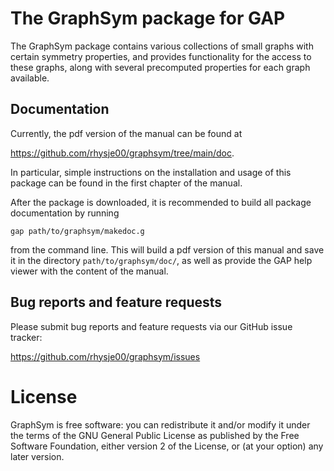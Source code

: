 # The GraphSym package for GAP

The GraphSym package contains various collections of small graphs with certain 
symmetry properties, and provides functionality for the access to these graphs, 
along with several precomputed properties for each graph available.
  
## Documentation

Currently, the pdf version of the manual can be found at

  <https://github.com/rhysje00/graphsym/tree/main/doc>.

In particular, simple instructions on the installation and usage of this package
can be found in the first chapter of the manual.

After the package is downloaded, it is recommended to build all package 
documentation by running 

`gap path/to/graphsym/makedoc.g` 

from the command line. This will build a pdf version of this manual and save it in the directory `path/to/graphsym/doc/`, as well as provide the GAP help viewer with the 
content of the manual. 
<!--
Full information and documentation can be found in the manual, available
as PDF `doc/manual.pdf` or as HTML `doc/chap0.html`, or on the package
homepage at

  <https://rhysje00.github.io/cvt/>

-->
## Bug reports and feature requests

Please submit bug reports and feature requests via our GitHub issue tracker:

  <https://github.com/rhysje00/graphsym/issues>


# License

GraphSym is free software: you can redistribute it and/or modify
it under the terms of the GNU General Public License as published by
the Free Software Foundation, either version 2 of the License, or
(at your option) any later version.


